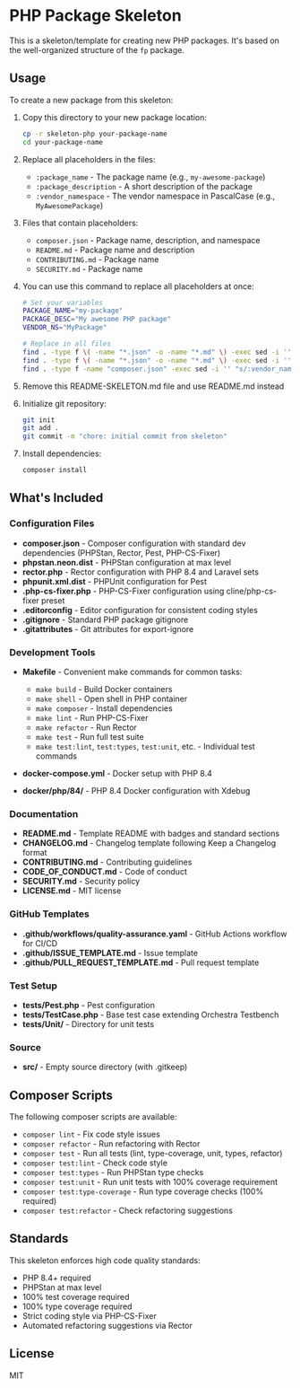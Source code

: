 # PHP Package Skeleton

This is a skeleton/template for creating new PHP packages. It's based on the well-organized structure of the `fp` package.

## Usage

To create a new package from this skeleton:

1. Copy this directory to your new package location:
   ```bash
   cp -r skeleton-php your-package-name
   cd your-package-name
   ```

2. Replace all placeholders in the files:
   - `:package_name` - The package name (e.g., `my-awesome-package`)
   - `:package_description` - A short description of the package
   - `:vendor_namespace` - The vendor namespace in PascalCase (e.g., `MyAwesomePackage`)

3. Files that contain placeholders:
   - `composer.json` - Package name, description, and namespace
   - `README.md` - Package name and description
   - `CONTRIBUTING.md` - Package name
   - `SECURITY.md` - Package name

4. You can use this command to replace all placeholders at once:
   ```bash
   # Set your variables
   PACKAGE_NAME="my-package"
   PACKAGE_DESC="My awesome PHP package"
   VENDOR_NS="MyPackage"

   # Replace in all files
   find . -type f \( -name "*.json" -o -name "*.md" \) -exec sed -i '' "s/:package_name/$PACKAGE_NAME/g" {} +
   find . -type f \( -name "*.json" -o -name "*.md" \) -exec sed -i '' "s/:package_description/$PACKAGE_DESC/g" {} +
   find . -type f -name "composer.json" -exec sed -i '' "s/:vendor_namespace/$VENDOR_NS/g" {} +
   ```

5. Remove this README-SKELETON.md file and use README.md instead

6. Initialize git repository:
   ```bash
   git init
   git add .
   git commit -m "chore: initial commit from skeleton"
   ```

7. Install dependencies:
   ```bash
   composer install
   ```

## What's Included

### Configuration Files

- **composer.json** - Composer configuration with standard dev dependencies (PHPStan, Rector, Pest, PHP-CS-Fixer)
- **phpstan.neon.dist** - PHPStan configuration at max level
- **rector.php** - Rector configuration with PHP 8.4 and Laravel sets
- **phpunit.xml.dist** - PHPUnit configuration for Pest
- **.php-cs-fixer.php** - PHP-CS-Fixer configuration using cline/php-cs-fixer preset
- **.editorconfig** - Editor configuration for consistent coding styles
- **.gitignore** - Standard PHP package gitignore
- **.gitattributes** - Git attributes for export-ignore

### Development Tools

- **Makefile** - Convenient make commands for common tasks:
  - `make build` - Build Docker containers
  - `make shell` - Open shell in PHP container
  - `make composer` - Install dependencies
  - `make lint` - Run PHP-CS-Fixer
  - `make refactor` - Run Rector
  - `make test` - Run full test suite
  - `make test:lint`, `test:types`, `test:unit`, etc. - Individual test commands

- **docker-compose.yml** - Docker setup with PHP 8.4
- **docker/php/84/** - PHP 8.4 Docker configuration with Xdebug

### Documentation

- **README.md** - Template README with badges and standard sections
- **CHANGELOG.md** - Changelog template following Keep a Changelog format
- **CONTRIBUTING.md** - Contributing guidelines
- **CODE_OF_CONDUCT.md** - Code of conduct
- **SECURITY.md** - Security policy
- **LICENSE.md** - MIT license

### GitHub Templates

- **.github/workflows/quality-assurance.yaml** - GitHub Actions workflow for CI/CD
- **.github/ISSUE_TEMPLATE.md** - Issue template
- **.github/PULL_REQUEST_TEMPLATE.md** - Pull request template

### Test Setup

- **tests/Pest.php** - Pest configuration
- **tests/TestCase.php** - Base test case extending Orchestra Testbench
- **tests/Unit/** - Directory for unit tests

### Source

- **src/** - Empty source directory (with .gitkeep)

## Composer Scripts

The following composer scripts are available:

- `composer lint` - Fix code style issues
- `composer refactor` - Run refactoring with Rector
- `composer test` - Run all tests (lint, type-coverage, unit, types, refactor)
- `composer test:lint` - Check code style
- `composer test:types` - Run PHPStan type checks
- `composer test:unit` - Run unit tests with 100% coverage requirement
- `composer test:type-coverage` - Run type coverage checks (100% required)
- `composer test:refactor` - Check refactoring suggestions

## Standards

This skeleton enforces high code quality standards:

- PHP 8.4+ required
- PHPStan at max level
- 100% test coverage required
- 100% type coverage required
- Strict coding style via PHP-CS-Fixer
- Automated refactoring suggestions via Rector

## License

MIT
